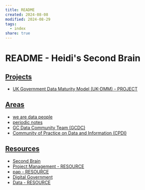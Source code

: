 ```yaml
---
title: README
created: 2024-08-08
modified: 2024-08-29
tags:
  - index
share: true
---
```

# README - Heidi's Second Brain

## [Projects](./PROJECT.md)
- [UK Government Data Maturity Model (UK-DMM) - PROJECT](./UK%20Government%20Data%20Maturity%20Model%20(UK-DMM)%20-%20PROJECT.md)

## [Areas](./AREA.md)
- [we are data people](./we%20are%20data%20people.md)
- [periodic notes](periodic%20notes.md)
- [GC Data Community Team (GCDC)](GC%20Data%20Community%20Team%20(GCDC).md)
- [Community of Practice on Data and Information (CPDI)](Community%20of%20Practice%20on%20Data%20and%20Information%20(CPDI).md)

## [Resources](./RESOURCE.md)
- [Second Brain](Second%20Brain.md)
- [Project Management - RESOURCE](./Project%20Management%20-%20RESOURCE.md)
- [pap - RESOURCE](./pap%20-%20RESOURCE.md)
- [Digital Government](./Digital%20Government.md)
- [Data - RESOURCE](./Data%20-%20RESOURCE.md)

